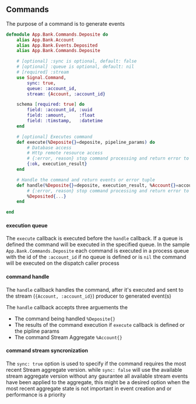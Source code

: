 ## Commands

The purpose of a command is to generate events

```elixir
defmodule App.Bank.Commands.Deposite do
    alias App.Bank.Account
    alias App.Bank.Events.Deposited
    alias App.Bank.Commands.Deposite

    # [optional] :sync is optional, default: false
    # [optional] :queue is optional, default: nil
    # [required] :stream
    use Signal.Command,
        sync: true,
        queue: :account_id,
        stream: {Account, :account_id}

    schema [required: true] do
        field: :account_id, :uuid
        field: :amount,     :float
        field: :timstamp,   :datetime
    end

    # [optional] Executes command
    def execute(%Deposite{}=deposite, pipeline_params) do
        # Database access
        # Http remote resource access
        # {:error, reason} stop command processing and return error to dispatcher
        {:ok, execution_result}
    end

    # Handle the command and return events or error tuple
    def handle(%Deposite{}=deposite, execution_result, %Account{}=account) do
        # {:error, reason} stop command processing and return error to dispatcher
        %Deposited{...}
    end

end
```
#### execution queue
The `execute` callback is executed before the `handle` callback.
If a queue is defined the command will be executed in the specified queue.
In the sample `App.Bank.Commands.Deposite` each command is executed in a process
queue with the id of the `:account_id` if no queue is defined or is `nil` the command
will be executed on the dispatch caller process

#### command handle
The `handle` callback handles the command, after it's executed and sent
to the stream (`{Account, :account_id}`) producer to generated event(s)

The `handle` callback accepts three arguements the 
- The command being handled `%Deposite{}`
- The results of the command execution if `execute` callback is defined or the pipline params
- The command Stream Aggregate `%Account{}`

#### command stream syncronization
The `sync: true` option is used to specify if the command requires the most recent Stream aggregate version.
while `sync: false` will use the available stream aggregate version without any gaurantee all available stream events have been applied to the aggregate, this might be a desired option when the most recent aggregate state is not important in event creation and or performance is a priority


